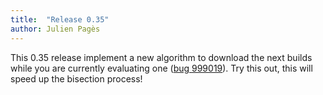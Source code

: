 ```yaml
---
title:  "Release 0.35"
author: Julien Pagès
---
```


This 0.35 release implement a new algorithm to download the next builds
while you are currently evaluating one ([bug 999019]). Try this out, this
will speed up the bisection process!

[bug 999019]: https://bugzilla.mozilla.org/show_bug.cgi?id=999019
